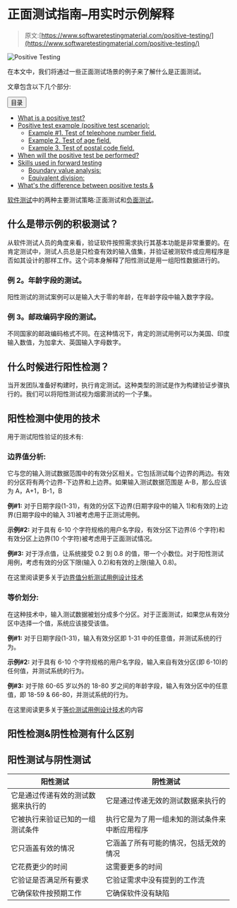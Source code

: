 # 正面测试指南–用实时示例解释

> 原文:[https://www.softwaretestingmaterial.com/positive-testing/](https://www.softwaretestingmaterial.com/positive-testing/)

![Positive Testing](img/af1a142cb80ab95174486d1edb2186ff.png)

在本文中，我们将通过一些正面测试场景的例子来了解什么是正面测试。

文章包含以下几个部分:

<button class="kb-table-of-contents-title-btn kb-table-of-contents-toggle" aria-expanded="false" aria-label="Expand Table of Contents">目录</button>

*   [What is a positive test?](#h-what-is-positive-testing-with-examples)
*   [Positive test example (positive test scenario):](#h-examples-of-positive-testing-positive-testing-scenarios)
    *   [Example #1\. Test of telephone number field.](#h-example-1-testing-of-a-phone-number-field)
    *   [Example 2\. Test of age field.](#h-example-2-testing-of-age-field)
    *   [Example 3\. Test of postal code field.](#h-example-3-testing-of-the-zip-code-field)
*   [When will the positive test be performed?](#h-when-to-perform-positive-testing)
*   [Skills used in forward testing](#h-techniques-used-in-positive-testing)
    *   [Boundary value analysis:](#h-boundary-value-analysis)
    *   [Equivalent division:](#h-equivalence-partitioning)
*   [What's the difference between positive tests &](#h-what-is-the-difference-between-positive-testing-negative-testing)



[软件测试](https://www.softwaretestingmaterial.com/software-testing/)中的两种主要测试策略:正面测试和[负面测试](https://www.softwaretestingmaterial.com/negative-testing/)。

## **什么是带示例的积极测试？**

从软件测试人员的角度来看，验证软件按照需求执行其基本功能是非常重要的。在肯定测试中，测试人员总是只检查有效的输入值集，并验证被测软件或应用程序是否如其设计的那样工作。这个词本身解释了阳性测试是用一组阳性数据进行的。

### **例 2。年龄字段的测试。**

阳性测试的测试案例可以是输入大于零的年龄，在年龄字段中输入数字字段。

### **例 3。邮政编码字段的测试。**

不同国家的邮政编码格式不同。在这种情况下，肯定的测试用例可以为美国、印度输入数值，为加拿大、英国输入字母数字。

## 什么时候进行阳性检测？

当开发团队准备好构建时，执行肯定测试。这种类型的测试是作为构建验证步骤执行的。我们可以将阳性测试视为烟雾测试的一个子集。

## **阳性检测中使用的技术**

用于测试阳性验证的技术有:

### **边界值分析:**

它与您的输入测试数据范围中的有效分区相关。它包括测试每个边界的两边。有效的分区将有两个边界-下边界和上边界。如果输入测试数据范围是 A-B，那么应该为 A，A+1，B-1，B

**例#1:** 对于日期字段(1-31)，有效的分区下边界(日期字段中的输入 1)和有效的上边界(日期字段中的输入 31)被考虑用于正测试用例。

**示例#2:** 对于具有 6-10 个字符规格的用户名字段，有效分区下边界(6 个字符)和有效分区上边界(10 个字符)被考虑用于正面测试情况。

**例#3:** 对于浮点值，让系统接受 0.2 到 0.8 的值，带一个小数位。对于阳性测试用例，考虑有效的分区下限(输入 0.2)和有效的上限(输入 0.8)。

在这里阅读更多关于[边界值分析测试用例设计技术](https://www.softwaretestingmaterial.com/boundary-value-analysis-testing-technique/)

### **等价划分:**

在这种技术中，输入测试数据被划分成多个分区。对于正面测试，如果您从有效分区中选择一个值，系统应该接受该值。

**例#1:** 对于日期字段(1-31)，输入有效分区即 1-31 中的任意值，并测试系统的行为。

**示例#2:** 对于具有 6-10 个字符规格的用户名字段，输入来自有效分区(即 6-10)的任何值，并测试系统的行为。

**例#3:** 对于除 60-65 岁以外的 18-80 岁之间的年龄字段，输入有效分区中的任意值，即 18-59 & 66-80，并测试系统的行为。

在这里阅读更多关于[等价测试用例设计技术](https://www.softwaretestingmaterial.com/equivalence-partitioning-testing-technique/)的内容

## **阳性检测&阴性检测**有什么区别

## 阳性测试与阴性测试

| 阳性测试 | 阴性测试 |
| --- | --- |
| 它是通过传递有效的测试数据来执行的 | 它是通过传递无效的测试数据来执行的 |
| 它被执行来验证已知的一组测试条件 | 执行它是为了用一组未知的测试条件来中断应用程序 |
| 它只涵盖有效的情况 | 它涵盖了所有可能的情况，包括无效的情况 |
| 它花费更少的时间 | 这需要更多的时间 |
| 它验证是否满足所有要求 | 它验证需求中没有提到的工作流 |
| 它确保软件按预期工作 | 它确保软件没有缺陷 |